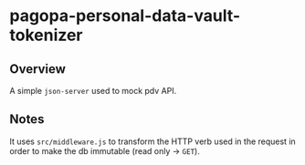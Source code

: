 # pagopa-personal-data-vault-tokenizer

## Overview
A simple `json-server` used to mock pdv API. 

## Notes
It uses `src/middleware.js` to transform the HTTP verb used in the request
in order to make the db immutable (read only -> `GET`).